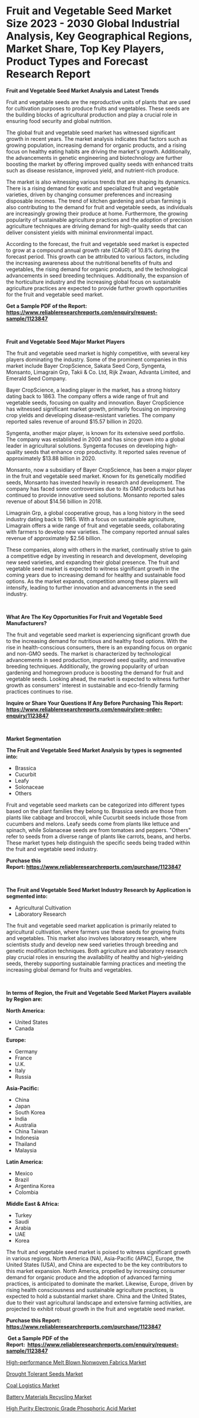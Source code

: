 <p><h1>Fruit and Vegetable Seed Market Size 2023 - 2030 Global Industrial Analysis, Key Geographical Regions, Market Share, Top Key Players, Product Types and Forecast Research Report</h1></p><p><strong>Fruit and Vegetable Seed Market Analysis and Latest Trends</strong></p>
<p><p>Fruit and vegetable seeds are the reproductive units of plants that are used for cultivation purposes to produce fruits and vegetables. These seeds are the building blocks of agricultural production and play a crucial role in ensuring food security and global nutrition.</p><p>The global fruit and vegetable seed market has witnessed significant growth in recent years. The market analysis indicates that factors such as growing population, increasing demand for organic products, and a rising focus on healthy eating habits are driving the market's growth. Additionally, the advancements in genetic engineering and biotechnology are further boosting the market by offering improved quality seeds with enhanced traits such as disease resistance, improved yield, and nutrient-rich produce.</p><p>The market is also witnessing various trends that are shaping its dynamics. There is a rising demand for exotic and specialized fruit and vegetable varieties, driven by changing consumer preferences and increasing disposable incomes. The trend of kitchen gardening and urban farming is also contributing to the demand for fruit and vegetable seeds, as individuals are increasingly growing their produce at home. Furthermore, the growing popularity of sustainable agriculture practices and the adoption of precision agriculture techniques are driving demand for high-quality seeds that can deliver consistent yields with minimal environmental impact.</p><p>According to the forecast, the fruit and vegetable seed market is expected to grow at a compound annual growth rate (CAGR) of 10.8% during the forecast period. This growth can be attributed to various factors, including the increasing awareness about the nutritional benefits of fruits and vegetables, the rising demand for organic products, and the technological advancements in seed breeding techniques. Additionally, the expansion of the horticulture industry and the increasing global focus on sustainable agriculture practices are expected to provide further growth opportunities for the fruit and vegetable seed market.</p></p>
<p><strong>Get a Sample PDF of the Report:&nbsp; <a href="https://www.reliableresearchreports.com/enquiry/request-sample/1123847">https://www.reliableresearchreports.com/enquiry/request-sample/1123847</a></strong></p>
<p>&nbsp;</p>
<p><strong>Fruit and Vegetable Seed Major Market Players</strong></p>
<p><p>The fruit and vegetable seed market is highly competitive, with several key players dominating the industry. Some of the prominent companies in this market include Bayer CropScience, Sakata Seed Corp, Syngenta, Monsanto, Limagrain Grp, Takii & Co. Ltd, Rijk Zwaan, Advanta Limited, and Emerald Seed Company.</p><p>Bayer CropScience, a leading player in the market, has a strong history dating back to 1863. The company offers a wide range of fruit and vegetable seeds, focusing on quality and innovation. Bayer CropScience has witnessed significant market growth, primarily focusing on improving crop yields and developing disease-resistant varieties. The company reported sales revenue of around $15.57 billion in 2020.</p><p>Syngenta, another major player, is known for its extensive seed portfolio. The company was established in 2000 and has since grown into a global leader in agricultural solutions. Syngenta focuses on developing high-quality seeds that enhance crop productivity. It reported sales revenue of approximately $13.88 billion in 2020.</p><p>Monsanto, now a subsidiary of Bayer CropScience, has been a major player in the fruit and vegetable seed market. Known for its genetically modified seeds, Monsanto has invested heavily in research and development. The company has faced some controversies due to its GMO products but has continued to provide innovative seed solutions. Monsanto reported sales revenue of about $14.56 billion in 2018.</p><p>Limagrain Grp, a global cooperative group, has a long history in the seed industry dating back to 1965. With a focus on sustainable agriculture, Limagrain offers a wide range of fruit and vegetable seeds, collaborating with farmers to develop new varieties. The company reported annual sales revenue of approximately $2.56 billion.</p><p>These companies, along with others in the market, continually strive to gain a competitive edge by investing in research and development, developing new seed varieties, and expanding their global presence. The fruit and vegetable seed market is expected to witness significant growth in the coming years due to increasing demand for healthy and sustainable food options. As the market expands, competition among these players will intensify, leading to further innovation and advancements in the seed industry.</p></p>
<p>&nbsp;</p>
<p><strong>What Are The Key Opportunities For Fruit and Vegetable Seed Manufacturers?</strong></p>
<p><p>The fruit and vegetable seed market is experiencing significant growth due to the increasing demand for nutritious and healthy food options. With the rise in health-conscious consumers, there is an expanding focus on organic and non-GMO seeds. The market is characterized by technological advancements in seed production, improved seed quality, and innovative breeding techniques. Additionally, the growing popularity of urban gardening and homegrown produce is boosting the demand for fruit and vegetable seeds. Looking ahead, the market is expected to witness further growth as consumers' interest in sustainable and eco-friendly farming practices continues to rise.</p></p>
<p><strong>Inquire or Share Your Questions If Any Before Purchasing This Report: <a href="https://www.reliableresearchreports.com/enquiry/pre-order-enquiry/1123847">https://www.reliableresearchreports.com/enquiry/pre-order-enquiry/1123847</a></strong></p>
<p>&nbsp;</p>
<p><strong>Market Segmentation</strong></p>
<p><strong>The Fruit and Vegetable Seed Market Analysis by types is segmented into:</strong></p>
<p><ul><li>Brassica</li><li>Cucurbit</li><li>Leafy</li><li>Solonaceae</li><li>Others</li></ul></p>
<p><p>Fruit and vegetable seed markets can be categorized into different types based on the plant families they belong to. Brassica seeds are those from plants like cabbage and broccoli, while Cucurbit seeds include those from cucumbers and melons. Leafy seeds come from plants like lettuce and spinach, while Solanaceae seeds are from tomatoes and peppers. "Others" refer to seeds from a diverse range of plants like carrots, beans, and herbs. These market types help distinguish the specific seeds being traded within the fruit and vegetable seed industry.</p></p>
<p><strong>Purchase this Report:&nbsp;<a href="https://www.reliableresearchreports.com/purchase/1123847">https://www.reliableresearchreports.com/purchase/1123847</a></strong></p>
<p>&nbsp;</p>
<p><strong>The Fruit and Vegetable Seed Market Industry Research by Application is segmented into:</strong></p>
<p><ul><li>Agricultural Cultivation</li><li>Laboratory Research</li></ul></p>
<p><p>The fruit and vegetable seed market application is primarily related to agricultural cultivation, where farmers use these seeds for growing fruits and vegetables. This market also involves laboratory research, where scientists study and develop new seed varieties through breeding and genetic modification techniques. Both agriculture and laboratory research play crucial roles in ensuring the availability of healthy and high-yielding seeds, thereby supporting sustainable farming practices and meeting the increasing global demand for fruits and vegetables.</p></p>
<p>&nbsp;</p>
<p><strong>In terms of Region, the Fruit and Vegetable Seed Market Players available by Region are:</strong></p>
<p>
    <p> <strong> North America: </strong>
        <ul>
            <li>United States</li>
            <li>Canada</li>
        </ul>
        </p> 
    <p> <strong> Europe: </strong>
        <ul>
            <li>Germany</li>
            <li>France</li>
            <li>U.K.</li>
            <li>Italy</li>
            <li>Russia</li>
        </ul>
        </p> 
    <p> <strong> Asia-Pacific: </strong>
        <ul>
            <li>China</li>
            <li>Japan</li>
            <li>South Korea</li>
            <li>India</li>
            <li>Australia</li>
            <li>China Taiwan</li>
            <li>Indonesia</li>
            <li>Thailand</li>
            <li>Malaysia</li>
        </ul>
        </p> 
    <p> <strong> Latin America: </strong>
        <ul>
            <li>Mexico</li>
            <li>Brazil</li>
            <li>Argentina Korea</li>
            <li>Colombia</li>
        </ul>
        </p> 
    <p> <strong> Middle East & Africa: </strong>
        <ul>
            <li>Turkey</li>
            <li>Saudi</li>
            <li>Arabia</li>
            <li>UAE</li>
            <li>Korea</li>
        </ul>
    </p>
    </p>
<p><p>The fruit and vegetable seed market is poised to witness significant growth in various regions. North America (NA), Asia-Pacific (APAC), Europe, the United States (USA), and China are expected to be the key contributors to this market expansion. North America, propelled by increasing consumer demand for organic produce and the adoption of advanced farming practices, is anticipated to dominate the market. Likewise, Europe, driven by rising health consciousness and sustainable agriculture practices, is expected to hold a substantial market share. China and the United States, due to their vast agricultural landscape and extensive farming activities, are projected to exhibit robust growth in the fruit and vegetable seed market.</p></p>
<p><strong>Purchase this Report: <a href="https://www.reliableresearchreports.com/purchase/1123847">https://www.reliableresearchreports.com/purchase/1123847</a></strong></p>
<p>&nbsp;<strong>Get a Sample PDF of the Report:&nbsp;&nbsp;<a href="https://www.reliableresearchreports.com/enquiry/request-sample/1123847">https://www.reliableresearchreports.com/enquiry/request-sample/1123847</a></strong></p>
<p><strong></strong></p>
<p><p><a href="https://medium.com/@prakrishnarp23/analyzing-high-performance-melt-blown-nonwoven-fabrics-market-global-industry-perspective-and-387316e2407c">High-performance Melt Blown Nonwoven Fabrics Market</a></p><p><a href="https://github.com/WillieWoodard/Market-Research-Report-List-1/blob/main/drought-tolerant-seeds-market.md">Drought Tolerant Seeds Market</a></p><p><a href="https://www.linkedin.com/pulse/coal-logistics-market-research-report-provides-thorough-industry-gm3fe/">Coal Logistics Market</a></p><p><a href="https://www.linkedin.com/pulse/battery-materials-recycling-market-size-share-global-vacke/">Battery Materials Recycling Market</a></p><p><a href="https://medium.com/@rajuchacharp23/high-purity-electronic-grade-phosphoric-acid-market-research-report-its-history-and-forecast-2023-b21e1810c3ac">High Purity Electronic Grade Phosphoric Acid Market</a></p></p>